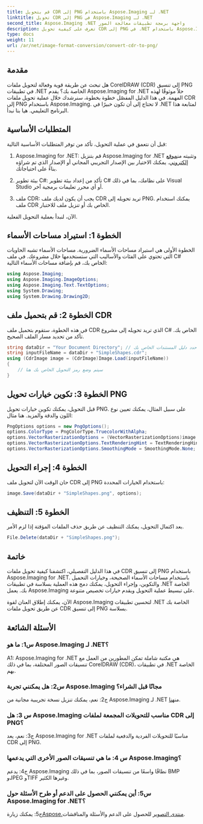 ```yaml
---
title: قم بتحويل CDR إلى PNG باستخدام Aspose.Imaging لـ .NET
linktitle: تحويل CDR إلى PNG في Aspose.Imaging لـ .NET
second_title: Aspose.Imaging .NET واجهة برمجة تطبيقات معالجة الصور
description: تعرف على كيفية تحويل CDR إلى PNG في .NET باستخدام Aspose.Imaging. هذا الدليل خطوة بخطوة يبسط العملية.
type: docs
weight: 11
url: /ar/net/image-format-conversion/convert-cdr-to-png/
---
```

## مقدمة

هل تبحث عن طريقة قوية وفعالة لتحويل ملفات CorelDRAW (CDR) إلى تنسيق PNG في تطبيقات .NET الخاصة بك؟ يقدم Aspose.Imaging for .NET حلاً موثوقًا لهذه المهمة. في هذا الدليل المفصّل خطوة بخطوة، سنرشدك خلال عملية تحويل ملفات CDR إلى PNG باستخدام Aspose.Imaging. لا تحتاج إلى أن تكون خبيرًا في .NET لمتابعة هذا البرنامج التعليمي. هيا بنا نبدأ.

## المتطلبات الأساسية

قبل أن نتعمق في عملية التحويل، تأكد من توفر المتطلبات الأساسية التالية:

1.  Aspose.Imaging for .NET: قم بتنزيل Aspose.Imaging for .NET وتثبيته من[موقع إلكتروني](https://releases.aspose.com/imaging/net/). يمكنك الاختيار بين الإصدار التجريبي المجاني أو الإصدار الذي تم شراؤه بناءً على احتياجاتك.

2. بيئة تطوير C#: تأكد من إعداد بيئة تطوير C# على نظامك، بما في ذلك Visual Studio أو أي محرر تعليمات برمجية آخر.

3. ملف CDR: يجب أن يكون لديك ملف CDR تريد تحويله إلى PNG. يمكنك استخدام ملف CDR الخاص بك أو تنزيل ملف للاختبار.

الآن، لنبدأ بعملية التحويل الفعلية.

## الخطوة 1: استيراد مساحات الأسماء

الخطوة الأولى هي استيراد مساحات الأسماء الضرورية. مساحات الأسماء تشبه الحاويات التي تحتوي على الفئات والأساليب التي ستستخدمها خلال مشروعك. في ملف C# الخاص بك، قم بإضافة مساحات الأسماء التالية:

```csharp
using Aspose.Imaging;
using Aspose.Imaging.ImageOptions;
using Aspose.Imaging.Text.TextOptions;
using System.Drawing;
using System.Drawing.Drawing2D;
```

## الخطوة 2: قم بتحميل ملف CDR

في هذه الخطوة، ستقوم بتحميل ملف CDR الذي تريد تحويله إلى مشروع C# الخاص بك. تأكد من تحديد مسار الملف الصحيح.

```csharp
string dataDir = "Your Document Directory"; // حدد دليل المستندات الخاص بك
string inputFileName = dataDir + "SimpleShapes.cdr";
using (CdrImage image = (CdrImage)Image.Load(inputFileName))
{
    // سيتم وضع رمز التحويل الخاص بك هنا
}
```

## الخطوة 3: تكوين خيارات تحويل PNG

قبل التحويل، يمكنك تكوين خيارات تحويل PNG. على سبيل المثال، يمكنك تعيين نوع اللون والدقة والمزيد. هنا مثال:

```csharp
PngOptions options = new PngOptions();
options.ColorType = PngColorType.TruecolorWithAlpha;
options.VectorRasterizationOptions = (VectorRasterizationOptions)image.GetDefaultOptions(new object[] { Color.White, image.Width, image.Height });
options.VectorRasterizationOptions.TextRenderingHint = TextRenderingHint.SingleBitPerPixel;
options.VectorRasterizationOptions.SmoothingMode = SmoothingMode.None;
```

## الخطوة 4: إجراء التحويل

حان الوقت الآن لتحويل ملف CDR إلى PNG باستخدام الخيارات المحددة:

```csharp
image.Save(dataDir + "SimpleShapes.png", options);
```

## الخطوة 5: التنظيف

بعد اكتمال التحويل، يمكنك التنظيف عن طريق حذف الملفات المؤقتة إذا لزم الأمر.

```csharp
File.Delete(dataDir + "SimpleShapes.png");
```

## خاتمة

في هذا الدليل التفصيلي، اكتشفنا كيفية تحويل ملفات CDR إلى تنسيق PNG باستخدام Aspose.Imaging for .NET. باستخدام مساحات الأسماء الصحيحة، وخيارات التحميل والتكوين، وإجراء التحويل، يمكنك دمج هذه العملية بسلاسة في تطبيقات .NET الخاصة بك. يعمل Aspose.Imaging على تبسيط عملية التحويل ويقدم خيارات تخصيص متنوعة.

الآن، يمكنك إطلاق العنان لقوة Aspose.Imaging لتحسين تطبيقات .NET الخاصة بك عن طريق تحويل ملفات CDR إلى تنسيق PNG بسلاسة.

## الأسئلة الشائعة

### س1: ما هو Aspose.Imaging لـ .NET؟

A1: Aspose.Imaging for .NET هي مكتبة شاملة تمكن المطورين من العمل مع تنسيقات الصور المختلفة، بما في ذلك CorelDRAW (CDR)، في تطبيقات .NET الخاصة بهم.

### س2: هل يمكنني تجربة Aspose.Imaging مجانًا قبل الشراء؟

 ج2: نعم، يمكنك تنزيل نسخة تجريبية مجانية من Aspose.Imaging لـ .NET من[هنا](https://releases.aspose.com/).

### س 3: هل Aspose.Imaging مناسب للتحويلات المجمعة لملفات CDR إلى PNG؟

ج3: نعم، يعد Aspose.Imaging for .NET مناسبًا للتحويلات الفردية والدفعية لملفات CDR إلى PNG.

### س 4: ما هي تنسيقات الصور الأخرى التي يدعمها Aspose.Imaging؟

ج4: يدعم Aspose.Imaging نطاقًا واسعًا من تنسيقات الصور، بما في ذلك BMP وJPEG وTIFF وغيرها الكثير.

### س5: أين يمكنني الحصول على الدعم أو طرح الأسئلة حول Aspose.Imaging for .NET؟

 ج5: يمكنك زيارة[Aspose.منتدى التصوير](https://forum.aspose.com/) للحصول على الدعم والأسئلة والمناقشات.